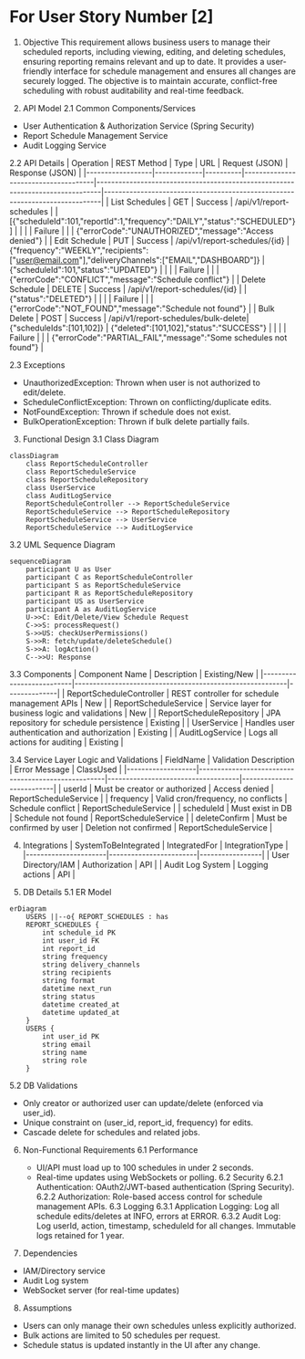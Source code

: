 # For User Story Number [2]

1. Objective
This requirement allows business users to manage their scheduled reports, including viewing, editing, and deleting schedules, ensuring reporting remains relevant and up to date. It provides a user-friendly interface for schedule management and ensures all changes are securely logged. The objective is to maintain accurate, conflict-free scheduling with robust auditability and real-time feedback.

2. API Model
  2.1 Common Components/Services
  - User Authentication & Authorization Service (Spring Security)
  - Report Schedule Management Service
  - Audit Logging Service

  2.2 API Details
| Operation        | REST Method | Type     | URL                                 | Request (JSON)                                                                 | Response (JSON)                                                             |
|------------------|-------------|----------|-------------------------------------|-------------------------------------------------------------------------------|-----------------------------------------------------------------------------|
| List Schedules   | GET         | Success  | /api/v1/report-schedules            |                                                                               | [{"scheduleId":101,"reportId":1,"frequency":"DAILY","status":"SCHEDULED"}] |
|                  |             | Failure  |                                     |                                                                               | {"errorCode":"UNAUTHORIZED","message":"Access denied"}                |
| Edit Schedule    | PUT         | Success  | /api/v1/report-schedules/{id}       | {"frequency":"WEEKLY","recipients":["user@email.com"],"deliveryChannels":["EMAIL","DASHBOARD"]} | {"scheduleId":101,"status":"UPDATED"}                                 |
|                  |             | Failure  |                                     |                                                                               | {"errorCode":"CONFLICT","message":"Schedule conflict"}                |
| Delete Schedule  | DELETE      | Success  | /api/v1/report-schedules/{id}       |                                                                               | {"status":"DELETED"}                                                    |
|                  |             | Failure  |                                     |                                                                               | {"errorCode":"NOT_FOUND","message":"Schedule not found"}              |
| Bulk Delete      | POST        | Success  | /api/v1/report-schedules/bulk-delete| {"scheduleIds":[101,102]}                                                  | {"deleted":[101,102],"status":"SUCCESS"}                               |
|                  |             | Failure  |                                     |                                                                               | {"errorCode":"PARTIAL_FAIL","message":"Some schedules not found"}      |

  2.3 Exceptions
  - UnauthorizedException: Thrown when user is not authorized to edit/delete.
  - ScheduleConflictException: Thrown on conflicting/duplicate edits.
  - NotFoundException: Thrown if schedule does not exist.
  - BulkOperationException: Thrown if bulk delete partially fails.

3. Functional Design
  3.1 Class Diagram
```mermaid
classDiagram
    class ReportScheduleController
    class ReportScheduleService
    class ReportScheduleRepository
    class UserService
    class AuditLogService
    ReportScheduleController --> ReportScheduleService
    ReportScheduleService --> ReportScheduleRepository
    ReportScheduleService --> UserService
    ReportScheduleService --> AuditLogService
```

  3.2 UML Sequence Diagram
```mermaid
sequenceDiagram
    participant U as User
    participant C as ReportScheduleController
    participant S as ReportScheduleService
    participant R as ReportScheduleRepository
    participant US as UserService
    participant A as AuditLogService
    U->>C: Edit/Delete/View Schedule Request
    C->>S: processRequest()
    S->>US: checkUserPermissions()
    S->>R: fetch/update/deleteSchedule()
    S->>A: logAction()
    C-->>U: Response
```

  3.3 Components
| Component Name            | Description                                              | Existing/New |
|--------------------------|----------------------------------------------------------|--------------|
| ReportScheduleController  | REST controller for schedule management APIs             | New          |
| ReportScheduleService     | Service layer for business logic and validations         | New          |
| ReportScheduleRepository  | JPA repository for schedule persistence                  | Existing     |
| UserService               | Handles user authentication and authorization            | Existing     |
| AuditLogService           | Logs all actions for auditing                            | Existing     |

  3.4 Service Layer Logic and Validations
| FieldName         | Validation Description                             | Error Message                      | ClassUsed                |
|-------------------|----------------------------------------------------|------------------------------------|--------------------------|
| userId            | Must be creator or authorized                      | Access denied                      | ReportScheduleService    |
| frequency         | Valid cron/frequency, no conflicts                 | Schedule conflict                  | ReportScheduleService    |
| scheduleId        | Must exist in DB                                  | Schedule not found                 | ReportScheduleService    |
| deleteConfirm     | Must be confirmed by user                          | Deletion not confirmed             | ReportScheduleService    |

4. Integrations
| SystemToBeIntegrated | IntegratedFor           | IntegrationType |
|----------------------|------------------------|-----------------|
| User Directory/IAM   | Authorization          | API             |
| Audit Log System     | Logging actions        | API             |

5. DB Details
  5.1 ER Model
```mermaid
erDiagram
    USERS ||--o{ REPORT_SCHEDULES : has
    REPORT_SCHEDULES {
        int schedule_id PK
        int user_id FK
        int report_id
        string frequency
        string delivery_channels
        string recipients
        string format
        datetime next_run
        string status
        datetime created_at
        datetime updated_at
    }
    USERS {
        int user_id PK
        string email
        string name
        string role
    }
```

  5.2 DB Validations
  - Only creator or authorized user can update/delete (enforced via user_id).
  - Unique constraint on (user_id, report_id, frequency) for edits.
  - Cascade delete for schedules and related jobs.

6. Non-Functional Requirements
  6.1 Performance
    - UI/API must load up to 100 schedules in under 2 seconds.
    - Real-time updates using WebSockets or polling.
  6.2 Security
    6.2.1 Authentication: OAuth2/JWT-based authentication (Spring Security).
    6.2.2 Authorization: Role-based access control for schedule management APIs.
  6.3 Logging
    6.3.1 Application Logging: Log all schedule edits/deletes at INFO, errors at ERROR.
    6.3.2 Audit Log: Log userId, action, timestamp, scheduleId for all changes. Immutable logs retained for 1 year.

7. Dependencies
  - IAM/Directory service
  - Audit Log system
  - WebSocket server (for real-time updates)

8. Assumptions
  - Users can only manage their own schedules unless explicitly authorized.
  - Bulk actions are limited to 50 schedules per request.
  - Schedule status is updated instantly in the UI after any change.
